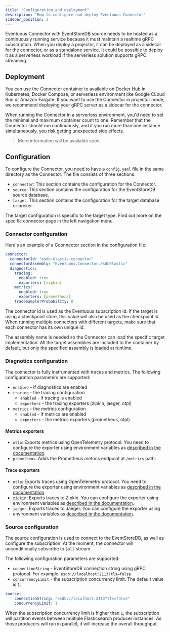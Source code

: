 ```yaml
---
title: "Configuration and deployment"
description: "How to configure and deploy Eventuous Connector"
sidebar_position: 2
---
```


Eventuous Connector with EventStoreDB source needs to be hosted as a continuously running service because it must maintain a realtime gRPC subscription. When you deploy a projector, it can be deployed as a sidecar for the connector, or as a standalone service. It could be possible to deploy it as a serverless workload if the serverless solution supports gRPC streaming.

## Deployment

You can use the Connector container to available on [Docker Hub](https://hub.docker.com/repository/docker/eventuous/connector) in Kubernetes, Docker Compose, or serverless environment like Google CLoud Run or Amazon Fargate. If you want to use the Connector in projector mode, we recommend deploying your gRPC server as a sidecar for the connector.

When running the Connector in a serverless environment, you'd need to set the minimal and maximum container count to one. Remember that the Connector should run continuously, and if you run more than one instance simultaneously, you risk getting unexpected side effects.

> More information will be available soon.

## Configuration

To configure the Connector, you need to have a `config.yaml` file in the same directory as the Connector. The file consists of three sections: 

- `connector`: This section contains the configuration for the Connector.
- `source`: This section contains the configuration for the EventStoreDB source database.
- `target`: This section contains the configuration for the target database or broker.

The target configuration is specific to the target type. Find out more on the specific connector page in the left navigation menu.

### Connector configuration

Here's an example of a Cconnector section in the configuration file:

```yaml
connector:
  connectorId: "esdb-elastic-connector"
  connectorAssembly: "Eventuous.Connector.EsdbElastic"
  diagnostics:
    tracing:
      enabled: true
      exporters: [zipkin]
    metrics:
      enabled: true
      exporters: [prometheus]
    traceSamplerProbability: 0
```

The connector id is used as the Eventuous subscription id. If the target is using a checkpoint store, this value will also be used as the checkpoint id. When running multiple connectors with different targets, make sure that each connector has its own unique id.

The assembly name is needed so the Connector can load the specific target implementation. All the target assemblies are included to the container by default, but only the specified assembly is loaded at runtime.

### Diagnotics configuration

The connector is fully instrumented with traces and metrics. The following configuration parameters are supported:

* `enabled` - if diagnostics are enabled
* `tracing` - the tracing configuration
    * `enabled` - if tracing is enabled
    * `exporters` - the tracing exporters (zipkin, jaeger, otpl)
* `metrics` - the metrics configuration
    * `enabled` - if metrics are enabled
    * `exporters` - the metrics exporters (prometheus, otpl)

#### Metrics exporters

- `otlp`: Exports metrics using OpenTelemetry protocol. You need to configure the exporter using environment variables as [described in the documentation][1].
- `prometheus`: Adds the Prometheus metrics endpoint at `/metrics` path.

#### Trace exporters

- `otlp`: Exports traces using OpenTelemetry protocol. You need to configure the exporter using environment variables as [described in the documentation][1].
- `zipkin`: Exports traces to Zipkin. You can configure the exporter using environment variables as [described in the documentation][2].
- `jaeger`: Exports traces to Jaeger. You can configure the exporter using environment variables as [described in the documentation][2].

### Source configuration

The source configuration is used to connect to the EventStoreDB, as well as configure the subscription. At the moment, the connector will unconditionally subscribe to `$all` stream.

The following configuration parameters are supported:
* `connectionString` - EventStoreDB connection string using gRPC protocol. For example: `esdb://localhost:2113?tls=false`
* `concurrencyLimit` - the subscription concurrency limit. The default value is `1`.

```yaml
source:
    connectionString: "esdb://localhost:2113?tls=false"
    concurrencyLimit: 1
```

When the subscription concurrency limit is higher than `1`, the subscription will partition events between multiple Elasticsearch producer instances. As those producers will run in parallel, it will increase the overall throughput.


[1]: https://opentelemetry.io/docs/reference/specification/protocol/exporter/
[2]: https://github.com/open-telemetry/opentelemetry-dotnet/blob/d93606ea71d0d124592b3fc60f0388b5701591de/src/OpenTelemetry.Exporter.Jaeger/README.md#environment-variables
[3]: https://github.com/open-telemetry/opentelemetry-dotnet/blob/d93606ea71d0d124592b3fc60f0388b5701591de/src/OpenTelemetry.Exporter.Jaeger/README.md#environment-variables

